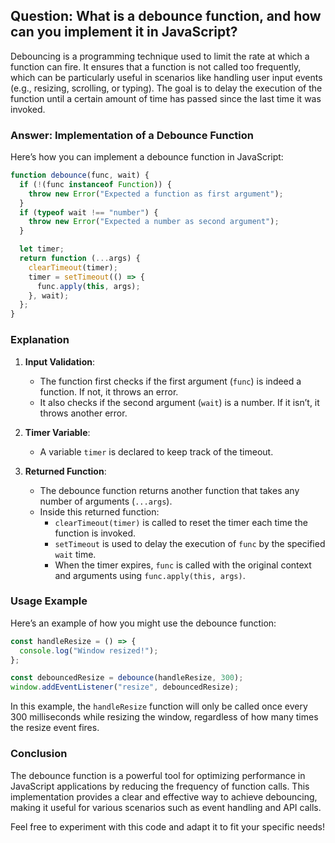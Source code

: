 ## Question: What is a debounce function, and how can you implement it in JavaScript?

Debouncing is a programming technique used to limit the rate at which a function can fire. It ensures that a function is not called too frequently, which can be particularly useful in scenarios like handling user input events (e.g., resizing, scrolling, or typing). The goal is to delay the execution of the function until a certain amount of time has passed since the last time it was invoked.

### Answer: Implementation of a Debounce Function

Here’s how you can implement a debounce function in JavaScript:

```js
function debounce(func, wait) {
  if (!(func instanceof Function)) {
    throw new Error("Expected a function as first argument");
  }
  if (typeof wait !== "number") {
    throw new Error("Expected a number as second argument");
  }

  let timer;
  return function (...args) {
    clearTimeout(timer);
    timer = setTimeout(() => {
      func.apply(this, args);
    }, wait);
  };
}
```

### Explanation

1. **Input Validation**:

   - The function first checks if the first argument (`func`) is indeed a function. If not, it throws an error.
   - It also checks if the second argument (`wait`) is a number. If it isn’t, it throws another error.

2. **Timer Variable**:

   - A variable `timer` is declared to keep track of the timeout.

3. **Returned Function**:
   - The debounce function returns another function that takes any number of arguments (`...args`).
   - Inside this returned function:
     - `clearTimeout(timer)` is called to reset the timer each time the function is invoked.
     - `setTimeout` is used to delay the execution of `func` by the specified `wait` time.
     - When the timer expires, `func` is called with the original context and arguments using `func.apply(this, args)`.

### Usage Example

Here’s an example of how you might use the debounce function:

```js
const handleResize = () => {
  console.log("Window resized!");
};

const debouncedResize = debounce(handleResize, 300);
window.addEventListener("resize", debouncedResize);
```

In this example, the `handleResize` function will only be called once every 300 milliseconds while resizing the window, regardless of how many times the resize event fires.

### Conclusion

The debounce function is a powerful tool for optimizing performance in JavaScript applications by reducing the frequency of function calls. This implementation provides a clear and effective way to achieve debouncing, making it useful for various scenarios such as event handling and API calls.

Feel free to experiment with this code and adapt it to fit your specific needs!
